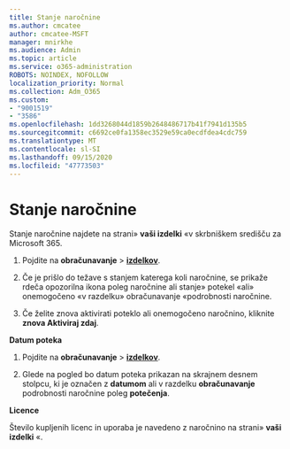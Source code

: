 ```yaml
---
title: Stanje naročnine
ms.author: cmcatee
author: cmcatee-MSFT
manager: mnirkhe
ms.audience: Admin
ms.topic: article
ms.service: o365-administration
ROBOTS: NOINDEX, NOFOLLOW
localization_priority: Normal
ms.collection: Adm_O365
ms.custom:
- "9001519"
- "3586"
ms.openlocfilehash: 1dd3268044d1859b2648486717b41f7941d135b5
ms.sourcegitcommit: c6692ce0fa1358ec3529e59ca0ecdfdea4cdc759
ms.translationtype: MT
ms.contentlocale: sl-SI
ms.lasthandoff: 09/15/2020
ms.locfileid: "47773503"
---
```

# <a name="subscription-status"></a>Stanje naročnine

Stanje naročnine najdete na strani» **vaši izdelki** «v skrbniškem središču za Microsoft 365.

1. Pojdite na **obračunavanje**  >  **[izdelkov](https://go.microsoft.com/fwlink/p/?linkid=842054)**.

2. Če je prišlo do težave s stanjem katerega koli naročnine, se prikaže rdeča opozorilna ikona poleg naročnine ali stanje» potekel «ali» onemogočeno «v razdelku» obračunavanje «podrobnosti naročnine.

3. Če želite znova aktivirati poteklo ali onemogočeno naročnino, kliknite **znova Aktiviraj zdaj**.

**Datum poteka**

1. Pojdite na **obračunavanje**  >  **[izdelkov](https://go.microsoft.com/fwlink/p/?linkid=842054)**.

2. Glede na pogled bo datum poteka prikazan na skrajnem desnem stolpcu, ki je označen z **datumom** ali v razdelku **obračunavanje** podrobnosti naročnine poleg **potečenja**.

**Licence**

Število kupljenih licenc in uporaba je navedeno z naročnino na strani» **vaši izdelki** «.

